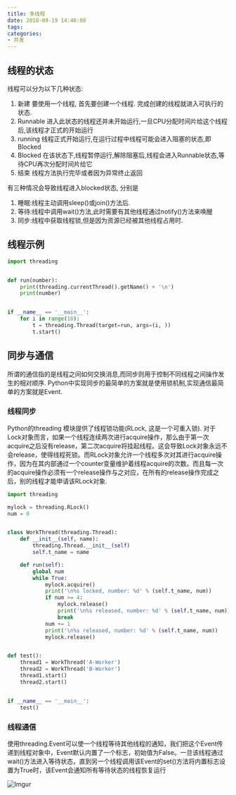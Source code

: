 ```yaml
---
title: 多线程
date: 2018-09-19 14:46:08
tags:
categories:
- 并发
---
```


## 线程的状态
线程可以分为以下几种状态:

1. 新建  要使用一个线程, 首先要创建一个线程. 完成创建的线程就进入可执行的状态.
2. Runnable 进入此状态的线程还并未开始运行,一旦CPU分配时间片给这个线程后,该线程才正式的开始运行
3. running 线程正式开始运行,在运行过程中线程可能会进入阻塞的状态,即Blocked
4. Blocked 在该状态下,线程暂停运行,解除阻塞后,线程会进入Runnable状态,等待CPU再次分配时间片给它
5. 结束 线程方法执行完毕或者因为异常终止返回

有三种情况会导致线程进入blocked状态, 分别是
1. 睡眠:线程主动调用sleep()或join()方法后.
2. 等待:线程中调用wait()方法,此时需要有其他线程通过notify()方法来唤醒
3. 同步:线程中获取线程锁,但是因为资源已经被其他线程占用时.

## 线程示例
```python
import threading


def run(number):
    print(threading.currentThread().getName() + '\n')
    print(number)


if __name__ == '__main__':
    for i in range(10):
        t = threading.Thread(target=run, args=(i, ))
        t.start()
```

## 同步与通信
所谓的通信指的是线程之间如何交换消息,而同步则用于控制不同线程之间操作发生的相对顺序. Python中实现同步的最简单的方案就是使用锁机制,实现通信最简单的方案就是Event.

### 线程同步
Python的threading 模块提供了线程锁功能(RLock, 这是一个可重入锁). 对于Lock对象而言，如果一个线程连续两次进行acquire操作，那么由于第一次acquire之后没有release，第二次acquire将挂起线程。这会导致Lock对象永远不会release，使得线程死锁。而RLock对象允许一个线程多次对其进行acquire操作，因为在其内部通过一个counter变量维护着线程acquire的次数。而且每一次的acquire操作必须有一个release操作与之对应，在所有的release操作完成之后，别的线程才能申请该RLock对象.

```python
import threading

mylock = threading.RLock()
num = 0


class WorkThread(threading.Thread):
    def __init__(self, name):
        threading.Thread.__init__(self)
        self.t_name = name

    def run(self):
        global num
        while True:
            mylock.acquire()
            print('\n%s locked, number: %d' % (self.t_name, num))
            if num >= 4:
                mylock.release()
                print('\n%s released, number: %d' % (self.t_name, num))
                break
            num += 1
            print('\n%s released, number: %d' % (self.t_name, num))
            mylock.release()


def test():
    thread1 = WorkThread('A-Worker')
    thread2 = WorkThread('B-Worker')
    thread1.start()
    thread2.start()


if __name__ == '__main__':
    test()
```

### 线程通信
使用threading.Event可以使一个线程等待其他线程的通知，我们把这个Event传递到线程对象中，Event默认内置了一个标志，初始值为False。一旦该线程通过wait()方法进入等待状态，直到另一个线程调用该Event的set()方法将内置标志设置为True时，该Event会通知所有等待状态的线程恢复运行

![Imgur](https://i.imgur.com/YkYsPRL.jpg)

